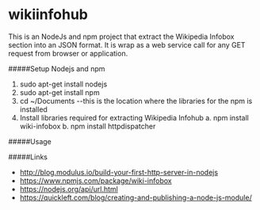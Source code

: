 # wikiinfohub

This is an NodeJs and npm project that extract the Wikipedia Infobox section into an JSON format. It is wrap as a web service call for any GET request from browser or application.

#####Setup Nodejs and npm
1. sudo apt-get install nodejs
2. sudo apt-get install npm
3. cd ~/Documents   --this is the location where the libraries for the npm is installed
4. Install libraries required for extracting Wikipedia Infohub
    a. npm install wiki-infobox
    b. npm install httpdispatcher

#####Usage


#####Links
- http://blog.modulus.io/build-your-first-http-server-in-nodejs
- https://www.npmjs.com/package/wiki-infobox
- https://nodejs.org/api/url.html
- https://quickleft.com/blog/creating-and-publishing-a-node-js-module/
